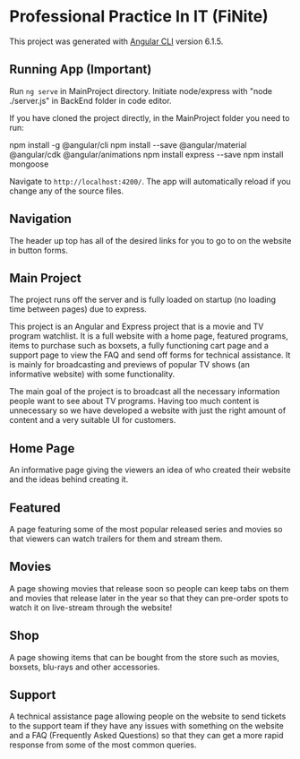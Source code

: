 # Professional Practice In IT (FiNite)

This project was generated with [Angular CLI](https://github.com/angular/angular-cli) version 6.1.5.

## Running App (Important)

Run `ng serve` in MainProject directory. Initiate node/express with "node ./server.js" in BackEnd folder in code editor.

If you have cloned the project directly, in the MainProject folder you need to run:

npm install -g @angular/cli
npm install --save @angular/material @angular/cdk @angular/animations
npm install express --save 
npm install mongoose

Navigate to `http://localhost:4200/`. The app will automatically reload if you change any of the source files.

## Navigation

The header up top has all of the desired links for you to go to on the website in button forms.

## Main Project

The project runs off the server and is fully loaded on startup (no loading time between pages) due to express.

This project is an Angular and Express project that is a movie and TV program watchlist. It is a full website with a home page, featured programs, items to purchase such as boxsets, a fully functioning cart page and a support page to view the FAQ and send off forms for technical assistance. It is mainly for broadcasting and previews of popular TV shows (an informative website) with some functionality. 

The main goal of the project is to broadcast all the necessary information people want to see about TV programs. Having too much content is unnecessary so we have developed a website with just the right amount of content and a very suitable UI for customers.

## Home Page

An informative page giving the viewers an idea of who created their website and the ideas behind creating it.

## Featured

A page featuring some of the most popular released series and movies so that viewers can watch trailers for them and stream them. 

## Movies

A page showing movies that release soon so people can keep tabs on them and movies that release later in the year so that they can pre-order spots to watch it on live-stream through the website!

## Shop

A page showing items that can be bought from the store such as movies, boxsets, blu-rays and other accessories.

## Support

A technical assistance page allowing people on the website to send tickets to the support team if they have any issues with something on the website and a FAQ (Frequently Asked Questions) so that they can get a more rapid response from some of the most common queries.
